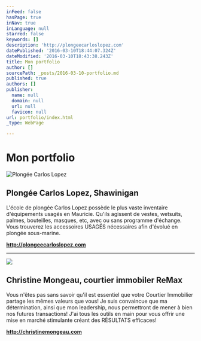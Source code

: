 ```yaml
---
inFeed: false
hasPage: true
inNav: true
inLanguage: null
starred: false
keywords: []
description: 'http://plongeecarloslopez.com'
datePublished: '2016-03-10T18:44:07.324Z'
dateModified: '2016-03-10T18:43:38.243Z'
title: Mon portfolio
author: []
sourcePath: _posts/2016-03-10-portfolio.md
published: true
authors: []
publisher:
  name: null
  domain: null
  url: null
  favicon: null
url: portfolio/index.html
_type: WebPage

---
```

# Mon portfolio
![Plongée Carlos Lopez](https://s3-us-west-2.amazonaws.com/the-grid-img/p/9e34cd8e2ef272f1f124b39a36d23ff139b010c2.jpg)

## Plongée Carlos Lopez, Shawinigan

L'école de plongée Carlos Lopez possède le plus vaste inventaire d'équipements usagés en Mauricie. Qu'ils agissent de vestes, wetsuits, palmes, bouteilles, masques, etc, avec ou sans programme d'échange. Vous trouverez les accessoires USAGÉS nécessaires afin d'évolué en plongée sous-marine.

**http://plongeecarloslopez.com**

****
![](https://the-grid-user-content.s3-us-west-2.amazonaws.com/f76f019e-016c-4830-8e68-d06e591d16d0.jpg)

## Christine Mongeau, courtier immobiler ReMax

Vous n'êtes pas sans savoir qu'il est essentiel que votre Courtier Immobilier partage les mêmes valeurs que vous! Je suis convaincue que ma détermination, ainsi que mon leadership, nous permettront de mener à bien nos futures transactions! J'ai tous les outils en main pour vous offrir une mise en marché stimulante créant des RÉSULTATS efficaces!

**http://christinemongeau.com**